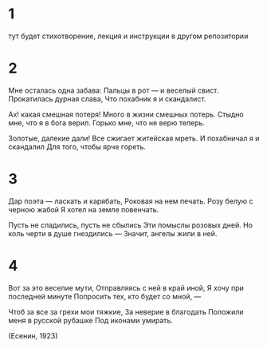 # 1
тут будет стихотворение, лекция и инструкции в другом репозитории
# 2
Мне осталась одна забава:
Пальцы в рот — и веселый свист.
Прокатилась дурная слава,
Что похабник я и скандалист.

Ах! какая смешная потеря!
Много в жизни смешных потерь.
Стыдно мне, что я в бога верил.
Горько мне, что не верю теперь.

Золотые, далекие дали!
Все сжигает житейская мреть.
И похабничал я и скандалил
Для того, чтобы ярче гореть.
# 3
Дар поэта — ласкать и карябать,
Роковая на нем печать.
Розу белую с черною жабой
Я хотел на земле повенчать.

Пусть не сладились, пусть не сбылись
Эти помыслы розовых дней.
Но коль черти в душе гнездились —
Значит, ангелы жили в ней.
# 4
Вот за это веселие мути,
Отправляясь с ней в край иной,
Я хочу при последней минуте
Попросить тех, кто будет со мной, —

Чтоб за все за грехи мои тяжкие,
За неверие в благодать
Положили меня в русской рубашке
Под иконами умирать.

(Есенин, 1923)
